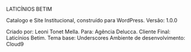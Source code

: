 LATICÍNIOS BETIM

Catalogo e Site Institucional, construído para WordPress.
Versão: 1.0.0

Criado por: Leoni Tonet Mella.
Para: Agência Delucca.
Cliente Final: Laticínios Betim.
Tema base: Underscores
Ambiente de desenvolvimento: Cloud9